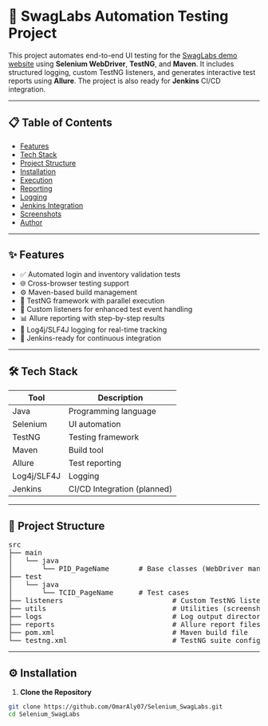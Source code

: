 # 🧪 SwagLabs Automation Testing Project

This project automates end-to-end UI testing for the [SwagLabs demo website](https://www.saucedemo.com/) using **Selenium WebDriver**, **TestNG**, and **Maven**. It includes structured logging, custom TestNG listeners, and generates interactive test reports using **Allure**. The project is also ready for **Jenkins** CI/CD integration.

---

## 📋 Table of Contents
- [Features](#features)
- [Tech Stack](#tech-stack)
- [Project Structure](#project-structure)
- [Installation](#installation)
- [Execution](#execution)
- [Reporting](#reporting)
- [Logging](#logging)
- [Jenkins Integration](#jenkins-integration)
- [Screenshots](#screenshots)
- [Author](#author)

---

## ✨ Features

- ✅ Automated login and inventory validation tests
- 🌐 Cross-browser testing support
- ⚙️ Maven-based build management
- 🧪 TestNG framework with parallel execution
- 📝 Custom listeners for enhanced test event handling
- 📊 Allure reporting with step-by-step results
- 📁 Log4j/SLF4J logging for real-time tracking
- 🔁 Jenkins-ready for continuous integration

---

## 🛠️ Tech Stack

| Tool         | Description                        |
|--------------|------------------------------------|
| Java         | Programming language               |
| Selenium     | UI automation                      |
| TestNG       | Testing framework                  |
| Maven        | Build tool                         |
| Allure       | Test reporting                     |
| Log4j/SLF4J  | Logging                            |
| Jenkins      | CI/CD Integration (planned)        |

---

## 📁 Project Structure

<pre>
src
├── main
│   └── java
│       └── PID_PageName       # Base classes (WebDriver manager, config)
├── test
│   └── java
│       └── TCID_PageName      # Test cases
├── listeners                          # Custom TestNG listeners
├── utils                              # Utilities (screenshots, waits, etc.)
├── logs                               # Log output directory
├── reports                            # Allure report files
├── pom.xml                            # Maven build file
└── testng.xml                         # TestNG suite configuration
</pre>

---

## ⚙️ Installation

1. **Clone the Repository**
```bash
git clone https://github.com/OmarAly07/Selenium_SwagLabs.git
cd Selenium_SwagLabs
